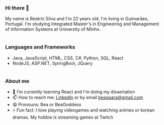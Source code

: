 ### Hi there 👋

My name is Beatriz Silva and I'm 22 years old. I'm living in Guimarães, Portugal.
I'm studying Integrated Master's in Engineering and Management of Information Systems at University of Minho.

#
### Languages and Frameworks

- Java, JavaScript, HTML, CSS, C#, Python, SQL, React
- NodeJS, ASP.NET, SpringBoot, JQuery

#
### About me

- 🌱 I’m currently learning React and I'm doing my dissertation
- 📫 How to reach me: [LinkedIn](https://www.linkedin.com/in/beatrizsilva18) or by email beagaara@gmail.com
- 😄 Pronouns: Bea or BeaGoddess
- ⚡ Fun fact: I love playing videogames and watching animes or korean dramas. My hobbie is streaming games at Twitch


